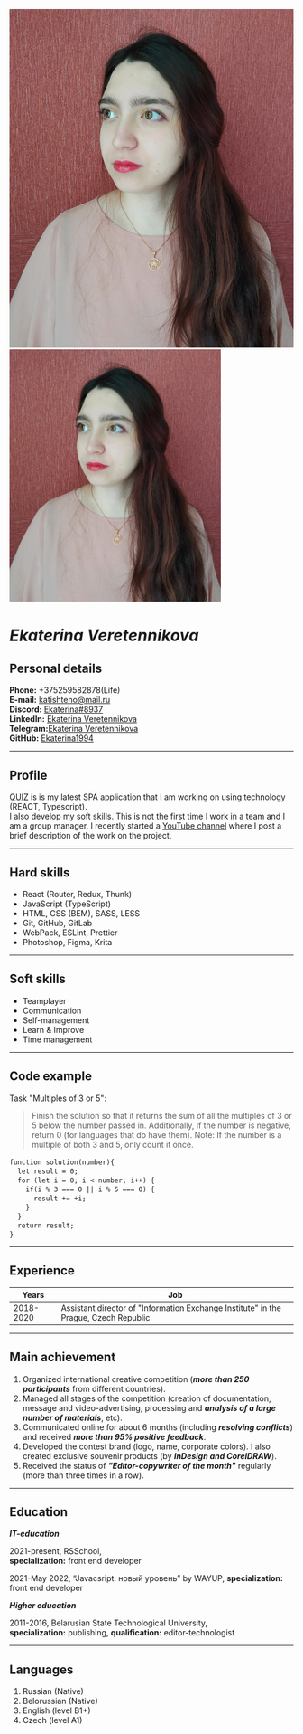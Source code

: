 ![myPhoto](assets/img/myPhoto.jpg 'My photo')
<img src="assets/img/myPhoto.jpg" width="375" alt="My photo">

# _Ekaterina Veretennikova_


## Personal details

**Phone:** +375259582878(Life)  
**E-mail:** katishteno@mail.ru  
**Discord:** [Ekaterina#8937](Ekaterina#8937)  
**LinkedIn:** [Ekaterina Veretennikova](https://www.linkedin.com/in/ekaterina-veretennikova-73b22521b/)  
**Telegram:**[Ekaterina Veretennikova](https://t.me/Ekaterina499)  
**GitHub:** [Ekaterina1994](https://github.com/Ekaterina1994)  

---

## Profile

[QUIZ](https://github.com/Ekaterina1994/quiz) is is my latest SPA application that I am working on using technology (REACT, Typescript).  
I also develop my soft skills. This is not the first time I work in a team and I am a group manager. I recently
started a [YouTube channel](https://www.youtube.com/channel/UCEzXFClFND8K9vqYSfb3YAA) where I post a brief description of the work on the project.

---

## Hard skills

- React (Router, Redux, Thunk)
- JavaScript (TypeScript)
- HTML, CSS (BEM), SASS, LESS
- Git, GitHub, GitLab
- WebPack, ESLint, Prettier
- Photoshop, Figma, Krita

---

## Soft skills

- Teamplayer
- Communication
- Self-management
- Learn & Improve
- Time management

---

## Code example

Task "Multiples of 3 or 5": 

> Finish the solution so that it returns the sum of all the multiples of 3 or 5 below the number passed in.  Additionally, if the number is negative, return 0 (for languages that do have them).
> Note: If the number is a multiple of both 3 and 5, only count it once.

```
function solution(number){
  let result = 0;
  for (let i = 0; i < number; i++) {
    if(i % 3 === 0 || i % 5 === 0) {
      result += +i;
    }
  }
  return result;
}
```

---

## Experience

| **Years**    | **Job**                                                                                                                                                                                                     |
| ------------ | ----------------------------------------------------------------------------------------------------------------------------------------------------------------------------------------------------------- |
| 2018-2020    | Assistant director of "Information Exchange Institute" in the Prague, Czech Republic |

---

## Main achievement

1. Organized international creative competition (**_more than 250 participants_** from different countries).  
2. Managed all stages of the competition (creation of documentation, message and video-advertising, processing and **_analysis of a large number of materials_**, etc).  
3. Communicated online for about 6 months (including **_resolving conflicts_**) and received **_more than 95% positive feedback_**.  
4. Developed the contest brand (logo, name, corporate colors). I also created exclusive souvenir products (by **_InDesign and CorelDRAW_**).  
5. Received the status of **_"Editor-copywriter of the month"_** regularly (more than three times in a row).

---

## Education

**_IT-education_**

2021-present, RSSchool,  
**specialization:** front end developer

2021-May 2022, “Javacsript: новый уровень” by WAYUP,
**specialization:** front end developer

**_Higher education_**

2011-2016, Belarusian State Technological University,  
**specialization:** publishing, **qualification:** editor-technologist

---

## Languages

1. Russian (Native)
2. Belorussian (Native)
3. English (level B1+)
4. Czech (level A1)

